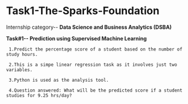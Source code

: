 # Task1-The-Sparks-Foundation

Internship category-- **Data Science and Business Analytics (DSBA)**

**Task#1-- Prediction using Supervised Machine Learning**

```
 1.Predict the percentage score of a student based on the number of study hours.

 2.This is a simpe linear regression task as it involves just two variables.

 3.Python is used as the analysis tool.

 4.Question answered: What will be the predicted score if a student studies for 9.25 hrs/day?
 ```
